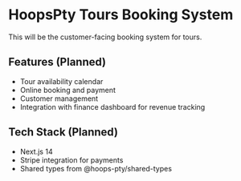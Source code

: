 # HoopsPty Tours Booking System

This will be the customer-facing booking system for tours.

## Features (Planned)
- Tour availability calendar
- Online booking and payment
- Customer management
- Integration with finance dashboard for revenue tracking

## Tech Stack (Planned)
- Next.js 14
- Stripe integration for payments
- Shared types from @hoops-pty/shared-types
